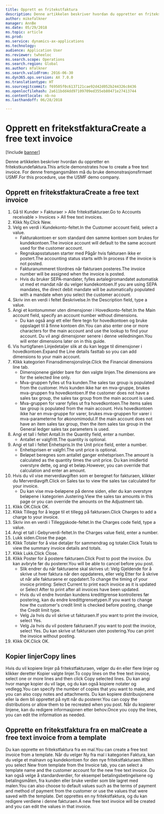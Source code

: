 ```yaml
--- 
title: Opprett en fritekstfaktura
description: Denne artikkelen beskriver hvordan du oppretter en fritekstkundefaktura.
author: mikefalkner
manager: AnnBe
ms.date: 05/29/2018
ms.topic: article
ms.prod: 
ms.service: dynamics-ax-applications
ms.technology: 
audience: Application User
ms.reviewer: twheeloc
ms.search.scope: Operations
ms.search.region: Global
ms.author: mfalkner
ms.search.validFrom: 2016-06-30
ms.dyn365.ops.version: AX 7.0.0
ms.translationtype: HT
ms.sourcegitcommit: f69505f0c6137121cae92d42d052b244326c8436
ms.openlocfilehash: 2a611bdd4dd97109709ed355eb80471e27413744
ms.contentlocale: nb-no
ms.lasthandoff: 06/28/2018

---
```


# <a name="create-a-free-text-invoice"></a><span data-ttu-id="a017b-103">Opprett en fritekstfaktura</span><span class="sxs-lookup"><span data-stu-id="a017b-103">Create a free text invoice</span></span>

[!include [banner](../includes/banner.md)]

<span data-ttu-id="a017b-104">Denne artikkelen beskriver hvordan du oppretter en fritekstkundefaktura.</span><span class="sxs-lookup"><span data-stu-id="a017b-104">This article demonstrates how to create a free text invoice.</span></span> <span data-ttu-id="a017b-105">For denne fremgangsmåten må du bruke demonstrasjonsfirmaet USMF.</span><span class="sxs-lookup"><span data-stu-id="a017b-105">For this procedure, use the USMF demo company.</span></span>

## <a name="create-a-free-text-invoice"></a><span data-ttu-id="a017b-106">Opprett en fritekstfaktura</span><span class="sxs-lookup"><span data-stu-id="a017b-106">Create a free text invoice</span></span>

1. <span data-ttu-id="a017b-107">Gå til Kunder > Fakturaer > Alle fritekstfakturaer.</span><span class="sxs-lookup"><span data-stu-id="a017b-107">Go to Accounts receivable > Invoices > All free text invoices.</span></span>
2. <span data-ttu-id="a017b-108">Klikk Ny.</span><span class="sxs-lookup"><span data-stu-id="a017b-108">Click New.</span></span>
3. <span data-ttu-id="a017b-109">Velg en verdi i Kundekonto-feltet.</span><span class="sxs-lookup"><span data-stu-id="a017b-109">In the Customer account field, select a value.</span></span>
    * <span data-ttu-id="a017b-110">Fakturakontoen er som standard den samme kontoen som brukes for kundekontoen.</span><span class="sxs-lookup"><span data-stu-id="a017b-110">The invoice account will default to the same account used for the customer account.</span></span>   
    * <span data-ttu-id="a017b-111">Regnskapsstatusen starter med Pågår hvis fakturaen ikke er postert.</span><span class="sxs-lookup"><span data-stu-id="a017b-111">The accounting status starts with In process if the invoice is not posted.</span></span>   
    * <span data-ttu-id="a017b-112">Fakturanummeret tilordnes når fakturaen posteres.</span><span class="sxs-lookup"><span data-stu-id="a017b-112">The invoice number will be assigned when the invoice is posted.</span></span>  
    * <span data-ttu-id="a017b-113">Hvis du bruker SEPA-mandater, fylles avtalegiromandatet automatisk ut med et mandat når du velger kundekontoen.</span><span class="sxs-lookup"><span data-stu-id="a017b-113">If you are using SEPA mandates, the direct debit mandate will be automatically populated with a mandate when you select the customer account.</span></span>  
4. <span data-ttu-id="a017b-114">Skriv inn en verdi i feltet Beskrivelse.</span><span class="sxs-lookup"><span data-stu-id="a017b-114">In the Description field, type a value.</span></span>
5. <span data-ttu-id="a017b-115">Angi et kontonummer uten dimensjoner i Hovedkonto-feltet.</span><span class="sxs-lookup"><span data-stu-id="a017b-115">In the Main account field, specify an account number without dimensions.</span></span>
    * <span data-ttu-id="a017b-116">Du kan også angi ett eller flere tegn for hovedkontoen og bruke oppslaget til å finne kontoen din.</span><span class="sxs-lookup"><span data-stu-id="a017b-116">You can also enter one or more characters for the main account and use the lookup to find your account.</span></span> <span data-ttu-id="a017b-117">Du vil angi dimensjoner senere i denne veiledningen.</span><span class="sxs-lookup"><span data-stu-id="a017b-117">You will enter dimensions later on in this guide.</span></span>  
6. <span data-ttu-id="a017b-118">Vis hurtigfanen Linjedetaljer slik at du kan legge til dimensjoner i hovedkontoen.</span><span class="sxs-lookup"><span data-stu-id="a017b-118">Expand the Line details fasttab so you can add dimensions to your main account.</span></span>
7. <span data-ttu-id="a017b-119">Klikk kategorien Finansdimensjonslinje.</span><span class="sxs-lookup"><span data-stu-id="a017b-119">Click the Financial dimensions line tab.</span></span>
    * <span data-ttu-id="a017b-120">Dimensjonene gjelder bare for den valgte linjen.</span><span class="sxs-lookup"><span data-stu-id="a017b-120">The dimensions are for the selected line only.</span></span>    
    * <span data-ttu-id="a017b-121">Mva-gruppen fylles ut fra kunden.</span><span class="sxs-lookup"><span data-stu-id="a017b-121">The sales tax group is populated from the customer.</span></span> <span data-ttu-id="a017b-122">Hvis kunden ikke har en mva-gruppe, brukes mva-gruppen fra hovedkontoen.</span><span class="sxs-lookup"><span data-stu-id="a017b-122">If the customer does not have a sales tax group, the sales tax group from the main account is used.</span></span>  
    * <span data-ttu-id="a017b-123">Mva-gruppen for varer fylles ut fra hovedkontoen.</span><span class="sxs-lookup"><span data-stu-id="a017b-123">The items sales tax group is populated from the main account.</span></span> <span data-ttu-id="a017b-124">Hvis hovedkontoen ikke har en mva-gruppe for varer, brukes mva-gruppen for varer i mva-parameterne for økonomimodul.</span><span class="sxs-lookup"><span data-stu-id="a017b-124">If the main account does not have an item sales tax group, then the item sales tax group in the General ledger sales tax parameters is used.</span></span>    
8. <span data-ttu-id="a017b-125">Angi et tall i feltet Antall.</span><span class="sxs-lookup"><span data-stu-id="a017b-125">In the Quantity field, enter a number.</span></span>
    * <span data-ttu-id="a017b-126">Antallet er valgfritt.</span><span class="sxs-lookup"><span data-stu-id="a017b-126">The quantity is optional.</span></span>  
9. <span data-ttu-id="a017b-127">Angi et tall i feltet Enhetspris.</span><span class="sxs-lookup"><span data-stu-id="a017b-127">In the Unit price field, enter a number.</span></span>
    * <span data-ttu-id="a017b-128">Enhetsprisen er valgfri.</span><span class="sxs-lookup"><span data-stu-id="a017b-128">The unit price is optional.</span></span>  
    * <span data-ttu-id="a017b-129">Beløpet beregnes som antallet ganger enhetsprisen.</span><span class="sxs-lookup"><span data-stu-id="a017b-129">The amount is calculated as the quantity times the unit price.</span></span> <span data-ttu-id="a017b-130">Du kan imidlertid overstyre dette, og angi et beløp.</span><span class="sxs-lookup"><span data-stu-id="a017b-130">However, you can override that calculation and enter an amount.</span></span>  
10. <span data-ttu-id="a017b-131">Hvis du vil vise merverdiavgiften som er beregnet for fakturaen, klikker du Merverdiavgift.</span><span class="sxs-lookup"><span data-stu-id="a017b-131">Click on Sales tax to view the sales tax calculated for your invoice.</span></span>
    * <span data-ttu-id="a017b-132">Du kan vise mva-beløpene på denne siden, eller du kan overstyre beløpene i kategorien Justering.</span><span class="sxs-lookup"><span data-stu-id="a017b-132">View the sales tax amounts in this page or you can override the amounts on the Adjustment tab.</span></span>  
11. <span data-ttu-id="a017b-133">Klikk OK.</span><span class="sxs-lookup"><span data-stu-id="a017b-133">Click OK.</span></span>
12. <span data-ttu-id="a017b-134">Klikk Tillegg for å legge til et tillegg på fakturaen.</span><span class="sxs-lookup"><span data-stu-id="a017b-134">Click Charges to add a charge to your invoice.</span></span> 
13. <span data-ttu-id="a017b-135">Skriv inn en verdi i Tilleggskode-feltet.</span><span class="sxs-lookup"><span data-stu-id="a017b-135">In the Charges code field, type a value.</span></span>
14. <span data-ttu-id="a017b-136">Angi et tall i Gebyrverdi-feltet.</span><span class="sxs-lookup"><span data-stu-id="a017b-136">In the Charges value field, enter a number.</span></span>
15. <span data-ttu-id="a017b-137">Lukk siden.</span><span class="sxs-lookup"><span data-stu-id="a017b-137">Close the page.</span></span>
16. <span data-ttu-id="a017b-138">Klikk Totaler for å vise detaljer for sammendrag og totaler.</span><span class="sxs-lookup"><span data-stu-id="a017b-138">Click Totals to view the summary invoice details and totals.</span></span>
17. <span data-ttu-id="a017b-139">Klikk Lukk.</span><span class="sxs-lookup"><span data-stu-id="a017b-139">Click Close.</span></span>
18. <span data-ttu-id="a017b-140">Klikk Poster for å postere fakturaen.</span><span class="sxs-lookup"><span data-stu-id="a017b-140">Click Post to post the invoice.</span></span> <span data-ttu-id="a017b-141">Du kan avbryte før du posterer.</span><span class="sxs-lookup"><span data-stu-id="a017b-141">You will be able to cancel before you post.</span></span>
    * <span data-ttu-id="a017b-142">Slik endrer du når fakturaene skal skrives ut: Velg Gjeldende for å skrive ut hver faktura når den oppdateres, eller velg Etter for å skrive ut når alle fakturaene er oppdatert.</span><span class="sxs-lookup"><span data-stu-id="a017b-142">To change the timing of your invoice printing:  Select Current to print each invoice as it is updated   or  Select After to print after all invoices have been updated.</span></span>  
    * <span data-ttu-id="a017b-143">Hvis du vil endre hvordan kundens kredittgrense kontrolleres før postering, kan du endre kredittgrensetypen.</span><span class="sxs-lookup"><span data-stu-id="a017b-143">If you want to change how the customer's credit limit is checked before posting, change the Credit limit type.</span></span>  
    * <span data-ttu-id="a017b-144">Velg Ja hvis du vil skrive ut fakturaen.</span><span class="sxs-lookup"><span data-stu-id="a017b-144">If you want to print the invoice, select Yes.</span></span>  
    * <span data-ttu-id="a017b-145">Velg Ja hvis du vil postere fakturaen.</span><span class="sxs-lookup"><span data-stu-id="a017b-145">If you want to post the invoice, select Yes.</span></span> <span data-ttu-id="a017b-146">Du kan skrive ut fakturaen uten postering.</span><span class="sxs-lookup"><span data-stu-id="a017b-146">You can print the invoice without posting.</span></span>  
19. <span data-ttu-id="a017b-147">Klikk OK.</span><span class="sxs-lookup"><span data-stu-id="a017b-147">Click OK.</span></span>

## <a name="copy-lines"></a><span data-ttu-id="a017b-148">Kopier linjer</span><span class="sxs-lookup"><span data-stu-id="a017b-148">Copy lines</span></span>
<span data-ttu-id="a017b-149">Hvis du vil kopiere linjer på fritekstfakturaen, velger du én eller flere linjer og klikker deretter Kopier valgte linjer.</span><span class="sxs-lookup"><span data-stu-id="a017b-149">To copy lines on the free text invoice, select one or more lines and then click Copy selected lines.</span></span> <span data-ttu-id="a017b-150">Du kan angi hvor mange kopier du vil lage, og du kan også kopiere notater og vedlegg.</span><span class="sxs-lookup"><span data-stu-id="a017b-150">You can specify the number of copies that you want to make, and you can also copy notes and attachments.</span></span> <span data-ttu-id="a017b-151">Du kan kopiere distribusjonene eller la dem bli opprettet på nytt når du posterer.</span><span class="sxs-lookup"><span data-stu-id="a017b-151">You can copy the distributions or allow them to be recreated when you post.</span></span> <span data-ttu-id="a017b-152">Når du kopierer linjene, kan du redigere informasjonen etter behov.</span><span class="sxs-lookup"><span data-stu-id="a017b-152">Once you copy the lines, you can edit the information as needed.</span></span> 

## <a name="create-a-free-text-invoice-from-a-template"></a><span data-ttu-id="a017b-153">Opprette en fritekstfaktura fra en mal</span><span class="sxs-lookup"><span data-stu-id="a017b-153">Create a free text invoice from a template</span></span>
<span data-ttu-id="a017b-154">Du kan opprette en fritekstfaktura fra en mal.</span><span class="sxs-lookup"><span data-stu-id="a017b-154">You can create a free text invoice from a template.</span></span> <span data-ttu-id="a017b-155">Når du velger Ny fra mal i kategorien Faktura, kan du velge et malnavn og kundekontoen for den nye fritekstfakturaen.</span><span class="sxs-lookup"><span data-stu-id="a017b-155">When you select New from template from the Invoice tab, you can select a template name and the customer account for the new free text invoice.</span></span> <span data-ttu-id="a017b-156">Du kan også velge å standardverdier, for eksempel betalingsbetingelsene og betalingsmåten, fra kunden eller bruke verdier som ble lagret med malen.</span><span class="sxs-lookup"><span data-stu-id="a017b-156">You can also choose to default values such as the terms of payment and method of payment from the customer or use the values that were saved with the template.</span></span> <span data-ttu-id="a017b-157">Det opprettes en ny fritekstfaktura, og du kan redigere verdiene i denne fakturaen.</span><span class="sxs-lookup"><span data-stu-id="a017b-157">A new free text invoice will be created and you can edit the values in that invoice.</span></span> 


